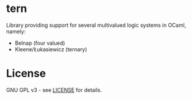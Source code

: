 # tern
Library providing support for several multivalued logic systems in OCaml, namely:

* Belnap (four valued)
* Kleene/Łukasiewicz (ternary)

# License
GNU GPL v3 - see [LICENSE](LICENSE) for details.
